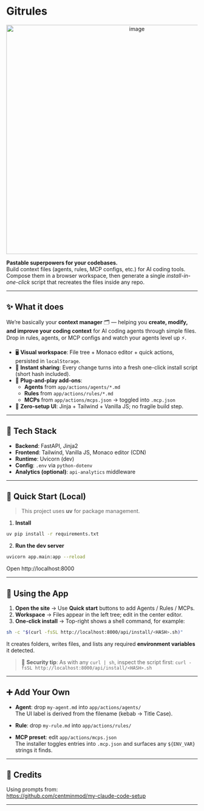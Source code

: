 # Gitrules
<p align="center">
  <img width="672" height="602" alt="image" src="https://github.com/user-attachments/assets/7ed8b1c3-b602-4dfd-aba3-01cc9c3b799b" />
</p>

**Pastable superpowers for your codebases.**  
Build context files (agents, rules, MCP configs, etc.) for AI coding tools. Compose them in a browser workspace, then generate a single _install-in-one-click_ script that recreates the files inside any repo.

---

## ✨ What it does

We’re basically your **context manager** 🗂️ — helping you **create, modify, and improve your coding context** for AI coding agents through simple files. Drop in rules, agents, or MCP configs and watch your agents level up ⚡.

- 🖥️ **Visual workspace**: File tree + Monaco editor + quick actions, persisted in `localStorage`.
- 🔄 **Instant sharing**: Every change turns into a fresh one-click install script (short hash included).
- 🤖 **Plug-and-play add-ons**:
  - **Agents** from `app/actions/agents/*.md`
  - **Rules** from `app/actions/rules/*.md`
  - **MCPs** from `app/actions/mcps.json` → toggled into `.mcp.json`
- 🎨 **Zero-setup UI**: Jinja + Tailwind + Vanilla JS; no fragile build step.

---

## 🧰 Tech Stack

- **Backend**: FastAPI, Jinja2
- **Frontend**: Tailwind, Vanilla JS, Monaco editor (CDN)
- **Runtime**: Uvicorn (dev)
- **Config**: `.env` via `python-dotenv`
- **Analytics (optional)**: `api-analytics` middleware

---

## 🚀 Quick Start (Local)

> This project uses **uv** for package management.

1) **Install**
~~~bash
uv pip install -r requirements.txt
~~~


2) **Run the dev server**
~~~bash
uvicorn app.main:app --reload
~~~
Open http://localhost:8000

---

## 🧪 Using the App

1) **Open the site** → Use **Quick start** buttons to add Agents / Rules / MCPs.  
2) **Workspace** → Files appear in the left tree; edit in the center editor.  
3) **One-click install** → Top-right shows a shell command, for example:
~~~bash
sh -c "$(curl -fsSL http://localhost:8000/api/install/<HASH>.sh)"
~~~
It creates folders, writes files, and lists any required **environment variables** it detected.

> 🔐 **Security tip**: As with any `curl | sh`, inspect the script first:
> `curl -fsSL http://localhost:8000/api/install/<HASH>.sh`

---

## ➕ Add Your Own

- **Agent**: drop `my-agent.md` into `app/actions/agents/`  
  The UI label is derived from the filename (kebab → Title Case).

- **Rule**: drop `my-rule.md` into `app/actions/rules/`

- **MCP preset**: edit `app/actions/mcps.json`  
  The installer toggles entries into `.mcp.json` and surfaces any `${ENV_VAR}` strings it finds.


---

## 🙏 Credits

Using prompts from:  
https://github.com/centminmod/my-claude-code-setup

---
